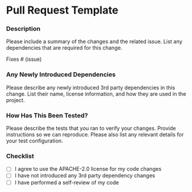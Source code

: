 # Pull Request Template

<!---
  SPDX-FileCopyrightText: (C) 2025 Intel Corporation
  SPDX-License-Identifier: Apache-2.0

  ------------------------------------------------------

  Author Mandatory (to be filled by PR Author/Submitter)
  ------------------------------------------------------

  - Developer who submits the Pull Request for merge is required to mark the
    checklist below as applicable for the PR changes submitted.
  - Those checklist items which are not marked are considered as not applicable
    for the PR change.
-->

### Description

Please include a summary of the changes and the related issue. List any dependencies
that are required for this change.

Fixes # (issue)

### Any Newly Introduced Dependencies

Please describe any newly introduced 3rd party dependencies in this change.
List their name, license information, and how they are used in the project.

### How Has This Been Tested?

Please describe the tests that you ran to verify your changes. Provide instructions
so we can reproduce. Please also list any relevant details for your test configuration.

### Checklist

- [ ] I agree to use the APACHE-2.0 license for my code changes
- [ ] I have not introduced any 3rd party dependency changes
- [ ] I have performed a self-review of my code